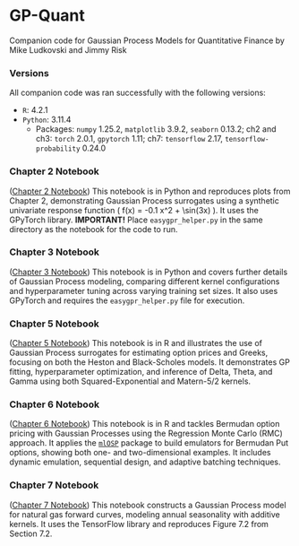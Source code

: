 # GP-Quant
Companion code for Gaussian Process Models for Quantitative Finance by Mike Ludkovski and Jimmy Risk

### Versions

All companion code was ran successfully with the following versions:

* ``R``: 4.2.1
* ``Python``: 3.11.4
  * Packages: ``numpy`` 1.25.2, ``matplotlib`` 3.9.2, ``seaborn`` 0.13.2; ch2 and ch3: ``torch`` 2.0.1, ``gpytorch`` 1.11; ch7: ``tensorflow`` 2.17, ``tensorflow-probability`` 0.24.0

### Chapter 2 Notebook
([Chapter 2 Notebook](./ch2_py.ipynb)) This notebook is in Python and reproduces plots from Chapter 2, demonstrating Gaussian Process surrogates using a synthetic univariate response function \( f(x) = -0.1 x^2 + \sin(3x) \).  It uses the GPyTorch library.  **IMPORTANT!**  Place `easygpr_helper.py` in the same directory as the notebook for the code to run.  

### Chapter 3 Notebook
([Chapter 3 Notebook](./ch3_py.ipynb)) This notebook is in Python and covers further details of Gaussian Process modeling, comparing different kernel configurations and hyperparameter tuning across varying training set sizes. It also uses GPyTorch and requires the `easygpr_helper.py` file for execution. 

### Chapter 5 Notebook
([Chapter 5 Notebook](./ch3_py.ipynb)) This notebook is in R and illustrates the use of Gaussian Process surrogates for estimating option prices and Greeks, focusing on both the Heston and Black-Scholes models. It demonstrates GP fitting, hyperparameter optimization, and inference of Delta, Theta, and Gamma using both Squared-Exponential and Matern-5/2 kernels.

### Chapter 6 Notebook
([Chapter 6 Notebook](./ch3_py.ipynb)) This notebook is in R and tackles Bermudan option pricing with Gaussian Processes using the Regression Monte Carlo (RMC) approach. It applies the [``mlOSP``](https://github.com/mludkov/mlOSP) package to build emulators for Bermudan Put options, showing both one- and two-dimensional examples. It includes dynamic emulation, sequential design, and adaptive batching techniques.

### Chapter 7 Notebook
([Chapter 7 Notebook](./ch7_py.ipynb)) This notebook constructs a Gaussian Process model for natural gas forward curves, modeling annual seasonality with additive kernels. It uses the TensorFlow library and reproduces Figure 7.2 from Section 7.2. 
